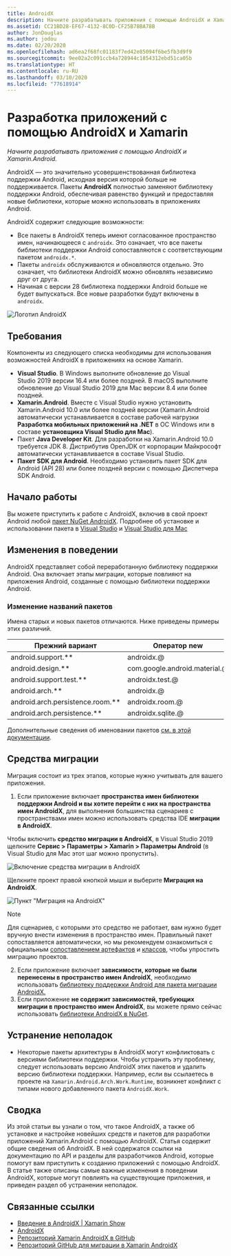 ```yaml
---
title: AndroidX
description: Начните разрабатывать приложения с помощью AndroidX и Xamarin.Android.
ms.assetid: CC21BD28-EF67-4132-8C0D-CF25B78BA78B
author: JonDouglas
ms.author: jodou
ms.date: 02/20/2020
ms.openlocfilehash: ad6ea2f68fc01183f7ed42e85094f6be5fb3d9f9
ms.sourcegitcommit: 9ee02a2c091ccb4a728944c1854312ebd51ca05b
ms.translationtype: HT
ms.contentlocale: ru-RU
ms.lasthandoff: 03/10/2020
ms.locfileid: "77618914"
---
```

# <a name="androidx-with-xamarin"></a>Разработка приложений с помощью AndroidX и Xamarin

_Начните разрабатывать приложения с помощью AndroidX и Xamarin.Android._

AndroidX — это значительно усовершенствованная библиотека поддержки Android, исходная версия которой больше не поддерживается. Пакеты **AndroidX** полностью заменяют библиотеку поддержки Android, обеспечивая равенство функций и предоставляя новые библиотеки, которые можно использовать в приложениях Android.

AndroidX содержит следующие возможности:

- Все пакеты в AndroidX теперь имеют согласованное пространство имен, начинающееся с `androidx`. Это означает, что все пакеты библиотеки поддержки Android сопоставляются с соответствующим пакетом `androidx.*`.
- Пакеты `androidx` обслуживаются и обновляются отдельно. Это означает, что библиотеки AndroidX можно обновлять независимо друг от друга.
- Начиная с версии 28 библиотека поддержки Android больше не будет выпускаться. Все новые разработки будут включены в `androidx`.

![Логотип AndroidX](~/android/platform/androidx-images/AndroidXLogo.png)

## <a name="requirements"></a>Требования

Компоненты из следующего списка необходимы для использования возможностей AndroidX в приложениях на основе Xamarin.

- **Visual Studio**. В Windows выполните обновление до Visual Studio 2019 версии 16.4 или более поздней. В macOS выполните обновление до Visual Studio 2019 для Mac версии 8.4 или более поздней.
- **Xamarin.Android**. Вместе с Visual Studio нужно установить Xamarin.Android 10.0 или более поздней версии (Xamarin.Android автоматически устанавливается в составе рабочей нагрузки **Разработка мобильных приложений на .NET** в ОС Windows или в составе **установщика Visual Studio для Mac**).
- Пакет **Java Developer Kit**. Для разработки на Xamarin.Android 10.0 требуется JDK 8. Дистрибутив OpenJDK от корпорации Майкрософт автоматически устанавливается в составе Visual Studio.
- **Пакет SDK для Android**. Необходимо установить пакет SDK для Android (API 28) или более поздней версии с помощью Диспетчера SDK Android.

## <a name="get-started"></a>Начало работы

Вы можете приступить к работе с AndroidX, включив в свой проект Android любой [пакет NuGet AndroidX](https://www.nuget.org/packages?q=Tags%3A%22AndroidX%22+Authors%3A%22Microsoft%22). Подробнее об установке и использовании пакета в [Visual Studio](https://docs.microsoft.com/nuget/quickstart/install-and-use-a-package-in-visual-studio) и [Visual Studio для Mac](https://docs.microsoft.com/nuget/quickstart/install-and-use-a-package-in-visual-studio-mac)

## <a name="behavior-changes"></a>Изменения в поведении

AndroidX представляет собой переработанную библиотеку поддержки Android. Она включает этапы миграции, которые повлияют на приложения Android, созданные с помощью библиотеки поддержки Android.

### <a name="package-name-change"></a>Изменение названий пакетов
Имена старых и новых пакетов отличаются. Ниже приведены примеры этих различий.

| Прежний вариант                    | Оператор new                    |
| ---------------------- | ---------------------- |
| android.support.**     | androidx.@             |
| android.design.**      | com.google.android.material.@ |
| android.support.test.** | androidx.test.@       |
| android.arch.**        | androidx.@             |
| android.arch.persistence.room.** | androidx.room.@ |
| android.arch.persistence.** | androidx.sqlite.@ |

Дополнительные сведения об именовании пакетов [см. в этой документации](https://developer.android.com/jetpack/androidx/migrate#artifact_mappings).

## <a name="migration-tooling"></a>Средства миграции

Миграция состоит из трех этапов, которые нужно учитывать для вашего приложения.

1. Если приложение включает **пространства имен библиотеки поддержки Android и вы хотите перейти с них на пространства имен AndroidX**, для выполнения большинства сценариев с пространствами имен можно использовать средства IDE **миграции в AndroidX**. 

Чтобы включить **средство миграции в AndroidX**, в Visual Studio 2019 щелкните **Сервис > Параметры > Xamarin > Параметры Android** (в Visual Studio для Mac этот шаг можно пропустить).

![Включение средства миграции в AndroidX](~/android/platform/androidx-images/EnableAndroidXMigrator.png)

Щелкните проект правой кнопкой мыши и выберите **Миграция на AndroidX**.

![Пункт "Миграция на AndroidX"](~/android/platform/androidx-images/MigrateToAndroidX.png)

> [!NOTE] 
> Для сценариев, с которыми это средство не работает, вам нужно будет вручную внести изменения в пространство имен. Правильный пакет сопоставляется автоматически, но мы рекомендуем ознакомиться с официальным [сопоставлением артефактов](https://developer.android.com/jetpack/androidx/migrate/artifact-mappings) и [классов](https://developer.android.com/jetpack/androidx/migrate/class-mappings), чтобы упростить миграцию проектов.

2. Если приложение включает **зависимости, которые не были перенесены в пространство имен AndroidX**, необходимо использовать [библиотеку поддержки Android для пакета миграции AndroidX.](https://www.nuget.org/packages/Xamarin.AndroidX.Migration)
3. Если приложение **не содержит зависимостей, требующих миграции в пространство имен AndroidX**, вы можете прямо сейчас использовать [библиотеки AndroidX в NuGet](https://www.nuget.org/packages?q=Tags%3A%22AndroidX%22+Authors%3A%22Microsoft%22).

## <a name="troubleshooting"></a>Устранение неполадок

- Некоторые пакеты архитектуры в AndroidX могут конфликтовать с версиями библиотеки поддержки. Чтобы устранить эту проблему, следует использовать версию AndroidX этих пакетов и удалить версию библиотеки поддержки. Например, если вы ссылаетесь в проекте на `Xamarin.Android.Arch.Work.Runtime`, возникнет конфликт с типами нового добавленного пакета `AndroidX.Work`.

## <a name="summary"></a>Сводка

Из этой статьи вы узнали о том, что такое AndroidX, а также об установке и настройке новейших средств и пакетов для разработки приложений Xamarin.Android с помощью AndroidX. Статья содержит общие сведения об AndroidX. В ней содержатся ссылки на документацию по API и разделы для разработчиков Android, которые помогут вам приступить к созданию приложений с помощью AndroidX. В статье также описаны самые важные изменения в поведении AndroidX, которые могут повлиять на существующие приложения, и приведен раздел об устранении неполадок.

## <a name="related-links"></a>Связанные ссылки

- [Введение в AndroidX | Xamarin Show](https://www.youtube.com/watch?v=M_l3RjTev5A)
- [AndroidX](https://developer.android.com/jetpack/androidx)
- [Репозиторий Xamarin AndroidX в GitHub](https://github.com/xamarin/AndroidX)
- [Репозиторий GitHub для миграции в Xamarin AndroidX](https://github.com/xamarin/XamarinAndroidXMigration)
